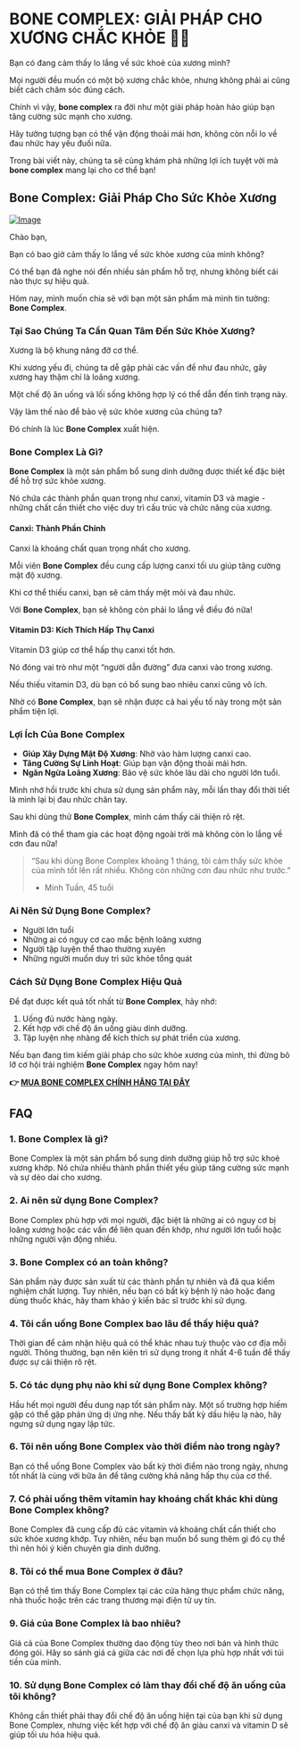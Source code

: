 # BONE COMPLEX: GIẢI PHÁP CHO XƯƠNG CHẮC KHỎE 💪✨

Bạn có đang cảm thấy lo lắng về sức khoẻ của xương mình? 

Mọi người đều muốn có một bộ xương chắc khỏe, nhưng không phải ai cũng biết cách chăm sóc đúng cách. 

Chính vì vậy, **bone complex** ra đời như một giải pháp hoàn hảo giúp bạn tăng cường sức mạnh cho xương. 

Hãy tưởng tượng bạn có thể vận động thoải mái hơn, không còn nỗi lo về đau nhức hay yếu đuối nữa. 

Trong bài viết này, chúng ta sẽ cùng khám phá những lợi ích tuyệt vời mà **bone complex** mang lại cho cơ thể bạn!

## Bone Complex: Giải Pháp Cho Sức Khỏe Xương

[![Image](https://www2.sellhealth.com/244/primegenixbonecomplex_6_2.jpg)](https://gchaffi.com/sm4ocZaA)

Chào bạn,

Bạn có bao giờ cảm thấy lo lắng về sức khỏe xương của mình không?

Có thể bạn đã nghe nói đến nhiều sản phẩm hỗ trợ, nhưng không biết cái nào thực sự hiệu quả.

Hôm nay, mình muốn chia sẻ với bạn một sản phẩm mà mình tin tưởng: **Bone Complex**.

### Tại Sao Chúng Ta Cần Quan Tâm Đến Sức Khỏe Xương?

Xương là bộ khung nâng đỡ cơ thể. 

Khi xương yếu đi, chúng ta dễ gặp phải các vấn đề như đau nhức, gãy xương hay thậm chí là loãng xương.

Một chế độ ăn uống và lối sống không hợp lý có thể dẫn đến tình trạng này.

Vậy làm thế nào để bảo vệ sức khỏe xương của chúng ta? 

Đó chính là lúc **Bone Complex** xuất hiện.

### Bone Complex Là Gì?

**Bone Complex** là một sản phẩm bổ sung dinh dưỡng được thiết kế đặc biệt để hỗ trợ sức khỏe xương.

Nó chứa các thành phần quan trọng như canxi, vitamin D3 và magie - những chất cần thiết cho việc duy trì cấu trúc và chức năng của xương.

#### Canxi: Thành Phần Chính

Canxi là khoáng chất quan trọng nhất cho xương. 

Mỗi viên **Bone Complex** đều cung cấp lượng canxi tối ưu giúp tăng cường mật độ xương.

Khi cơ thể thiếu canxi, bạn sẽ cảm thấy mệt mỏi và đau nhức. 

Với **Bone Complex**, bạn sẽ không còn phải lo lắng về điều đó nữa!

#### Vitamin D3: Kích Thích Hấp Thụ Canxi

Vitamin D3 giúp cơ thể hấp thụ canxi tốt hơn. 

Nó đóng vai trò như một “người dẫn đường” đưa canxi vào trong xương. 

Nếu thiếu vitamin D3, dù bạn có bổ sung bao nhiêu canxi cũng vô ích. 

Nhờ có **Bone Complex**, bạn sẽ nhận được cả hai yếu tố này trong một sản phẩm tiện lợi.

### Lợi Ích Của Bone Complex

- **Giúp Xây Dựng Mật Độ Xương**: Nhờ vào hàm lượng canxi cao.
- **Tăng Cường Sự Linh Hoạt**: Giúp bạn vận động thoải mái hơn.
- **Ngăn Ngừa Loãng Xương**: Bảo vệ sức khỏe lâu dài cho người lớn tuổi.
  
Mình nhớ hồi trước khi chưa sử dụng sản phẩm này, mỗi lần thay đổi thời tiết là mình lại bị đau nhức chân tay. 

Sau khi dùng thử **Bone Complex**, mình cảm thấy cải thiện rõ rệt. 

Mình đã có thể tham gia các hoạt động ngoài trời mà không còn lo lắng về cơn đau nữa!

> “Sau khi dùng Bone Complex khoảng 1 tháng, tôi cảm thấy sức khỏe của mình tốt lên rất nhiều. Không còn những cơn đau nhức như trước.” 
> - Minh Tuấn, 45 tuổi

### Ai Nên Sử Dụng Bone Complex?

- Người lớn tuổi
- Những ai có nguy cơ cao mắc bệnh loãng xương
- Người tập luyện thể thao thường xuyên
- Những người muốn duy trì sức khỏe tổng quát

### Cách Sử Dụng Bone Complex Hiệu Quả

Để đạt được kết quả tốt nhất từ **Bone Complex**, hãy nhớ:

1. Uống đủ nước hàng ngày.
2. Kết hợp với chế độ ăn uống giàu dinh dưỡng.
3. Tập luyện nhẹ nhàng để kích thích sự phát triển của xương.

Nếu bạn đang tìm kiếm giải pháp cho sức khỏe xương của mình, thì đừng bỏ lỡ cơ hội trải nghiệm **Bone Complex** ngay hôm nay!



**👉 [MUA BONE COMPLEX CHÍNH HÃNG TẠI ĐÂY](https://gchaffi.com/sm4ocZaA)**

## FAQ

### 1. Bone Complex là gì?
Bone Complex là một sản phẩm bổ sung dinh dưỡng giúp hỗ trợ sức khoẻ xương khớp. Nó chứa nhiều thành phần thiết yếu giúp tăng cường sức mạnh và sự dẻo dai cho xương.

### 2. Ai nên sử dụng Bone Complex?
Bone Complex phù hợp với mọi người, đặc biệt là những ai có nguy cơ bị loãng xương hoặc các vấn đề liên quan đến khớp, như người lớn tuổi hoặc những người vận động nhiều.

### 3. Bone Complex có an toàn không?
Sản phẩm này được sản xuất từ các thành phần tự nhiên và đã qua kiểm nghiệm chất lượng. Tuy nhiên, nếu bạn có bất kỳ bệnh lý nào hoặc đang dùng thuốc khác, hãy tham khảo ý kiến bác sĩ trước khi sử dụng.

### 4. Tôi cần uống Bone Complex bao lâu để thấy hiệu quả?
Thời gian để cảm nhận hiệu quả có thể khác nhau tuỳ thuộc vào cơ địa mỗi người. Thông thường, bạn nên kiên trì sử dụng trong ít nhất 4-6 tuần để thấy được sự cải thiện rõ rệt.

### 5. Có tác dụng phụ nào khi sử dụng Bone Complex không?
Hầu hết mọi người đều dung nạp tốt sản phẩm này. Một số trường hợp hiếm gặp có thể gặp phản ứng dị ứng nhẹ. Nếu thấy bất kỳ dấu hiệu lạ nào, hãy ngưng sử dụng ngay lập tức.

### 6. Tôi nên uống Bone Complex vào thời điểm nào trong ngày?
Bạn có thể uống Bone Complex vào bất kỳ thời điểm nào trong ngày, nhưng tốt nhất là cùng với bữa ăn để tăng cường khả năng hấp thụ của cơ thể.

### 7. Có phải uống thêm vitamin hay khoáng chất khác khi dùng Bone Complex không?
Bone Complex đã cung cấp đủ các vitamin và khoáng chất cần thiết cho sức khỏe xương khớp. Tuy nhiên, nếu bạn muốn bổ sung thêm gì đó cụ thể thì nên hỏi ý kiến chuyên gia dinh dưỡng.

### 8. Tôi có thể mua Bone Complex ở đâu?
Bạn có thể tìm thấy Bone Complex tại các cửa hàng thực phẩm chức năng, nhà thuốc hoặc trên các trang thương mại điện tử uy tín.

### 9. Giá của Bone Complex là bao nhiêu?
Giá cả của Bone Complex thường dao động tùy theo nơi bán và hình thức đóng gói. Hãy so sánh giá cả giữa các nơi để chọn lựa phù hợp nhất với túi tiền của mình.

### 10. Sử dụng Bone Complex có làm thay đổi chế độ ăn uống của tôi không?
Không cần thiết phải thay đổi chế độ ăn uống hiện tại của bạn khi sử dụng Bone Complex, nhưng việc kết hợp với chế độ ăn giàu canxi và vitamin D sẽ giúp tối ưu hóa hiệu quả.